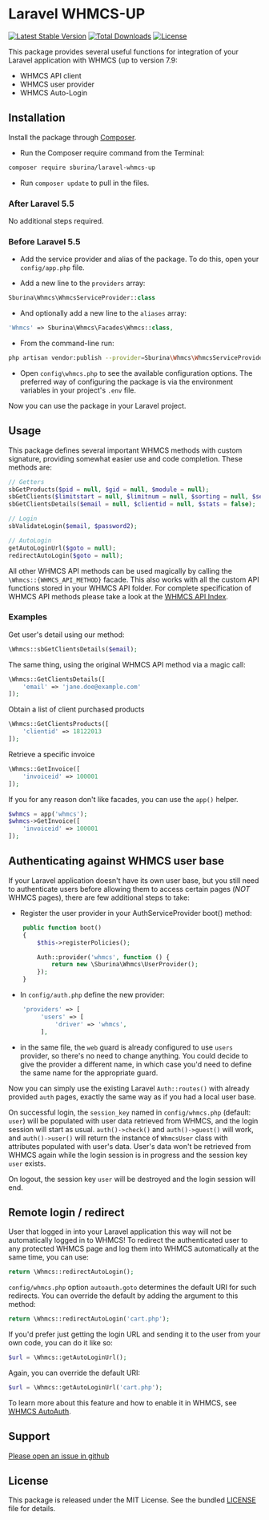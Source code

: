 Laravel WHMCS-UP
=====

[![Latest Stable Version](https://poser.pugx.org/sburina/laravel-whmcs-up/v/stable)](https://packagist.org/packages/sburina/laravel-whmcs-up)
[![Total Downloads](https://poser.pugx.org/sburina/laravel-whmcs-up/downloads)](https://packagist.org/packages/sburina/laravel-whmcs-up)
[![License](https://poser.pugx.org/sburina/laravel-whmcs-up/license)](https://packagist.org/packages/sburina/laravel-whmcs-up)

This package provides several useful functions for integration of your Laravel application with WHMCS (up to version 7.9:

- WHMCS API client
- WHMCS user provider
- WHMCS Auto-Login

## Installation

Install the package through [Composer](http://getcomposer.org/).

- Run the Composer require command from the Terminal:

```bash
composer require sburina/laravel-whmcs-up
```

- Run `composer update` to pull in the files.

### After Laravel 5.5

No additional steps required.

### Before Laravel 5.5

- Add the service provider and alias of the package. To do this, open your `config/app.php` file.

- Add a new line to the `providers` array:

```php
Sburina\Whmcs\WhmcsServiceProvider::class
```

- And optionally add a new line to the `aliases` array:

```php
'Whmcs' => Sburina\Whmcs\Facades\Whmcs::class,
```

- From the command-line run:

```bash
php artisan vendor:publish --provider=Sburina\Whmcs\WhmcsServiceProvider
```

- Open `config\whmcs.php` to see the available configuration options. The preferred way of configuring the package is via the environment variables in your project's `.env` file.

Now you can use the package in your Laravel project.

## Usage

This package defines several important WHMCS methods with custom signature, providing somewhat easier use and code completion. These methods are:

```php
// Getters
sbGetProducts($pid = null, $gid = null, $module = null);
sbGetClients($limitstart = null, $limitnum = null, $sorting = null, $search = null);
sbGetClientsDetails($email = null, $clientid = null, $stats = false);

// Login
sbValidateLogin($email, $password2);

// AutoLogin
getAutoLoginUrl($goto = null);
redirectAutoLogin($goto = null);
```

All other WHMCS API methods can be used magically by calling the `\Whmcs::{WHMCS_API_METHOD}` facade.
This also works with all the custom API functions stored in your WHMCS API folder. For complete specification of WHMCS API methods please take a look at the [WHMCS API Index](https://developers.whmcs.com/api/api-index/).

### Examples

Get user's detail using our method:

```php
\Whmcs::sbGetClientsDetails($email);
```

The same thing, using the original WHMCS API method via a magic call:

```php
\Whmcs::GetClientsDetails([
    'email' => 'jane.doe@example.com'
]);
```

Obtain a list of client purchased products

```php
\Whmcs::GetClientsProducts([
    'clientid' => 18122013
]);
```

Retrieve a specific invoice

```php
\Whmcs::GetInvoice([
    'invoiceid' => 100001
]);
```

If you for any reason don't like facades, you can use the `app()` helper.

```php
$whmcs = app('whmcs');
$whmcs->GetInvoice([
    'invoiceid' => 100001
]);
```

## Authenticating against WHMCS user base

If your Laravel application doesn't have its own user base, but you still need to authenticate users before allowing them to access certain pages (_NOT_ WHMCS pages), there are few additional steps to take:

- Register the user provider in your AuthServiceProvider boot() method:

```php
	public function boot()
	{
		$this->registerPolicies();

		Auth::provider('whmcs', function () {
			return new \Sburina\Whmcs\UserProvider();
		});
	}
```
- In `config/auth.php` define the new provider:
```php
	'providers' => [
		 'users' => [
		     'driver' => 'whmcs',
		 ],
```
- in the same file, the `web` guard is already configured to use `users` provider, so there's no need to change anything. You could decide to give the provider a different name, in which case you'd need to define the same name for the appropriate guard.

Now you can simply use the existing Laravel `Auth::routes()` with already provided `auth` pages, exactly the same way as if you had a local user base.

On successful login, the `session_key` named in `config/whmcs.php` (default: `user`) will be populated with user data retrieved from WHMCS, and the login session will start as usual. `auth()->check()` and `auth()->guest()` will work, and `auth()->user()` will return the instance of `WhmcsUser` class with attributes populated with user's data. User's data won't be retrieved from WHMCS again while the login session is in progress and the session key `user` exists.

On logout, the session key `user` will be destroyed and the login session will end.

## Remote login / redirect

User that logged in into your Laravel application this way will not be automatically logged in to WHMCS! To redirect the authenticated user to any protected WHMCS page and log them into WHMCS automatically at the same time, you can use:
```php
return \Whmcs::redirectAutoLogin();
```

`config/whmcs.php` option `autoauth.goto` determines the default URI for such redirects. You can override the default by adding the argument to this method:
```php
return \Whmcs::redirectAutoLogin('cart.php');
```

If you'd prefer just getting the login URL and sending it to the user from your own code, you can do it like so:
```php
$url = \Whmcs::getAutoLoginUrl();
```

Again, you can override the default URI:
```php
$url = \Whmcs::getAutoLoginUrl('cart.php');
```

To learn more about this feature and how to enable it in WHMCS, see [WHMCS AutoAuth](https://docs.whmcs.com/AutoAuth).

## Support

[Please open an issue in github](https://github.com/sburina/laravel-whmcs-up/issues)

## License

This package is released under the MIT License. See the bundled
[LICENSE](https://github.com/sburina/laravel-whmcs-up/blob/master/LICENSE) file for details.
